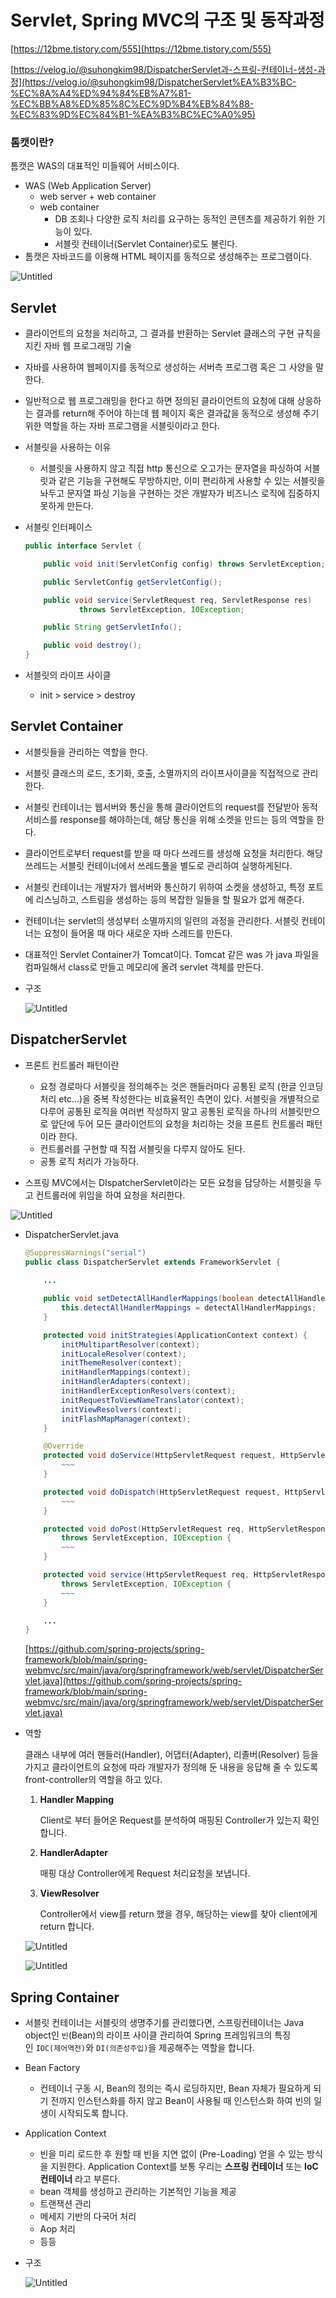 # Servlet, Spring MVC의 구조 및 동작과정

[https://12bme.tistory.com/555](https://12bme.tistory.com/555)

[https://velog.io/@suhongkim98/DispatcherServlet과-스프링-컨테이너-생성-과정](https://velog.io/@suhongkim98/DispatcherServlet%EA%B3%BC-%EC%8A%A4%ED%94%84%EB%A7%81-%EC%BB%A8%ED%85%8C%EC%9D%B4%EB%84%88-%EC%83%9D%EC%84%B1-%EA%B3%BC%EC%A0%95)

### 톰캣이란?

톰캣은 WAS의 대표적인 미들웨어 서비스이다. 

- WAS (Web Application Server)
    - web server + web container
    - web container
        - DB 조회나 다양한 로직 처리를 요구하는 동적인 콘텐츠를 제공하기 위한 기능이 있다.
        - 서블릿 컨테이너(Servlet Container)로도 불린다.
- 톰캣은 자바코드를 이용해 HTML 페이지를 동적으로 생성해주는 프로그램이다.

![Untitled](Servlet,%20Spring%20MVC%E1%84%8B%E1%85%B4%20%E1%84%80%E1%85%AE%E1%84%8C%E1%85%A9%20%E1%84%86%E1%85%B5%E1%86%BE%20%E1%84%83%E1%85%A9%E1%86%BC%E1%84%8C%E1%85%A1%E1%86%A8%E1%84%80%E1%85%AA%E1%84%8C%E1%85%A5%E1%86%BC%20c5e1876baa744c9291d195b4a4ce99d5/Untitled.png)

## Servlet

- 클라이언트의 요청을 처리하고, 그 결과를 반환하는 Servlet 클래스의 구현 규칙을 지킨 자바 웹 프로그래밍 기술
- 자바를 사용하여 웹페이지를 동적으로 생성하는 서버측 프로그램 혹은 그 사양을 말한다.
- 일반적으로 웹 프로그래밍을 한다고 하면 정의된 클라이언트의 요청에 대해 상응하는 결과를 return해 주어야 하는데 웹 페이지 혹은 결과값을 동적으로 생성해 주기위한 역할을 하는 자바 프로그램을 서블릿이라고 한다.
- 서블릿을 사용하는 이유
    - 서블릿을 사용하지 않고 직접 http 통신으로 오고가는 문자열을 파싱하여 서블릿과 같은 기능을 구현해도 무방하지만, 이미 편리하게 사용할 수 있는 서블릿을 놔두고 문자열 파싱 기능을 구현하는 것은 개발자가 비즈니스 로직에 집중하지 못하게 만든다.
- 서블릿 인터페이스
    
    ```java
    public interface Servlet {
    
        public void init(ServletConfig config) throws ServletException;
    
        public ServletConfig getServletConfig();
    
        public void service(ServletRequest req, ServletResponse res)
                throws ServletException, IOException;
    
        public String getServletInfo();
    
        public void destroy();
    }
    ```
    
- 서블릿의 라이프 사이클
    - init > service > destroy
        
        

## Servlet Container

- 서블릿들을 관리하는 역할을 한다.
- 서블릿 클래스의 로드, 초기화, 호출, 소멸까지의 라이프사이클을 직접적으로 관리한다.
- 서블릿 컨테이너는 웹서버와 통신을 통해 클라이언트의 request를 전달받아 동적 서비스를 response를 해야하는데, 해당 통신을 위해 소켓을 만드는 등의 역할을 한다.
- 클라이언트로부터 request를 받을 때 마다 쓰레드를 생성해 요청을 처리한다. 해당 쓰레드는 서블릿 컨테이너에서 쓰레드풀을 별도로 관리하여 실행하게된다.
- 서블릿 컨테이너는 개발자가 웹서버와 통신하기 위하여 소켓을 생성하고, 특정 포트에 리스닝하고, 스트림을 생성하는 등의 복잡한 일들을 할 필요가 없게 해준다.
- 컨테이너는 servlet의 생성부터 소멸까지의 일련의 과정을 관리한다. 서블릿 컨테이너는 요청이 들어올 때 마다 새로운 자바 스레드를 만든다.
- 대표적인 Servlet Container가 Tomcat이다. Tomcat 같은 was 가 java 파일을 컴파일해서 class로 만들고 메모리에 올려 servlet 객체를 만든다.
- 구조
    
    ![Untitled](Servlet,%20Spring%20MVC%E1%84%8B%E1%85%B4%20%E1%84%80%E1%85%AE%E1%84%8C%E1%85%A9%20%E1%84%86%E1%85%B5%E1%86%BE%20%E1%84%83%E1%85%A9%E1%86%BC%E1%84%8C%E1%85%A1%E1%86%A8%E1%84%80%E1%85%AA%E1%84%8C%E1%85%A5%E1%86%BC%20c5e1876baa744c9291d195b4a4ce99d5/Untitled%201.png)
    

## DispatcherServlet

- 프론트 컨트롤러 패턴이란
    - 요청 경로마다 서블릿을 정의해주는 것은 핸들러마다 공통된 로직 (한글 인코딩 처리 etc…)을 중복 작성한다는 비효율적인 측면이 있다. 서블릿을 개별적으로 다루어 공통된 로직을 여러번 작성하지 말고 공통된 로직을 하나의 서블릿만으로 앞단에 두어 모든 클라이언트의 요청을 처리하는 것을 프론트 컨트롤러 패턴이라 한다.
    - 컨트롤러를 구현할 때 직접 서블릿을 다루지 않아도 된다.
    - 공통 로직 처리가 가능하다.
    
- 스프링 MVC에서는 DIspatcherServlet이라는 모든 요청을 담당하는 서블릿을 두고 컨트롤러에 위임을 하여 요청을 처리한다.

![Untitled](Servlet,%20Spring%20MVC%E1%84%8B%E1%85%B4%20%E1%84%80%E1%85%AE%E1%84%8C%E1%85%A9%20%E1%84%86%E1%85%B5%E1%86%BE%20%E1%84%83%E1%85%A9%E1%86%BC%E1%84%8C%E1%85%A1%E1%86%A8%E1%84%80%E1%85%AA%E1%84%8C%E1%85%A5%E1%86%BC%20c5e1876baa744c9291d195b4a4ce99d5/Untitled%202.png)

- DispatcherServlet.java
    
    ```java
    @SuppressWarnings("serial")
    public class DispatcherServlet extends FrameworkServlet {
    	
        ...
    
    	public void setDetectAllHandlerMappings(boolean detectAllHandlerMappings) {
    		this.detectAllHandlerMappings = detectAllHandlerMappings;
    	}
    
    	protected void initStrategies(ApplicationContext context) {
    		initMultipartResolver(context);
    		initLocaleResolver(context);
    		initThemeResolver(context);
    		initHandlerMappings(context);
    		initHandlerAdapters(context);
    		initHandlerExceptionResolvers(context);
    		initRequestToViewNameTranslator(context);
    		initViewResolvers(context);
    		initFlashMapManager(context);
    	}
    
    	@Override
    	protected void doService(HttpServletRequest request, HttpServletResponse response) throws Exception {
            ~~~
    	}
    
    	protected void doDispatch(HttpServletRequest request, HttpServletResponse response) throws Exception {
            ~~~
    	}
    
        protected void doPost(HttpServletRequest req, HttpServletResponse resp)
            throws ServletException, IOException {
            ~~~
        }
    
        protected void service(HttpServletRequest req, HttpServletResponse resp)
            throws ServletException, IOException {
            ~~~
        }
    
        ...
    }
    
    ```
    
    [https://github.com/spring-projects/spring-framework/blob/main/spring-webmvc/src/main/java/org/springframework/web/servlet/DispatcherServlet.java](https://github.com/spring-projects/spring-framework/blob/main/spring-webmvc/src/main/java/org/springframework/web/servlet/DispatcherServlet.java)
    
- 역할
    
    클래스 내부에 여러 핸들러(Handler), 어댑터(Adapter), 리졸버(Resolver) 등을 가지고 클라이언트의 요청에 따라 개발자가 정의해 둔 내용을 응답해 줄 수 있도록 front-controller의 역할을 하고 있다.
    
    1. **Handler Mapping**
        
        Client로 부터 들어온 Request를 분석하여 매핑된 Controller가 있는지 확인합니다. 
        
    2. **HandlerAdapter**
        
        매핑 대상 Controller에게 Request 처리요청을 보냅니다. 
        
    3. **ViewResolver**
        
        Controller에서 view를 return 했을 경우, 해당하는 view를 찾아 client에게 return 합니다. 
        
    
    ![Untitled](Servlet,%20Spring%20MVC%E1%84%8B%E1%85%B4%20%E1%84%80%E1%85%AE%E1%84%8C%E1%85%A9%20%E1%84%86%E1%85%B5%E1%86%BE%20%E1%84%83%E1%85%A9%E1%86%BC%E1%84%8C%E1%85%A1%E1%86%A8%E1%84%80%E1%85%AA%E1%84%8C%E1%85%A5%E1%86%BC%20c5e1876baa744c9291d195b4a4ce99d5/Untitled%203.png)
    
    ![Untitled](Servlet,%20Spring%20MVC%E1%84%8B%E1%85%B4%20%E1%84%80%E1%85%AE%E1%84%8C%E1%85%A9%20%E1%84%86%E1%85%B5%E1%86%BE%20%E1%84%83%E1%85%A9%E1%86%BC%E1%84%8C%E1%85%A1%E1%86%A8%E1%84%80%E1%85%AA%E1%84%8C%E1%85%A5%E1%86%BC%20c5e1876baa744c9291d195b4a4ce99d5/Untitled%204.png)
    

## Spring Container

- 서블릿 컨테이너는 서블릿의 생명주기를 관리했다면, 스프링컨테이너는 Java object인 `빈`(Bean)의 라이프 사이클 관리하여 Spring 프레임워크의 특징인 `IOC(제어역전)`와 `DI(의존성주입)`을 제공해주는 역할을 합니다.
- Bean Factory
    - 컨테이너 구동 시,  Bean의 정의는 즉시 로딩하지만, Bean 자체가 필요하게 되기 전까지 인스턴스화를 하지 않고 Bean이 사용될 때 인스턴스화 하여 빈의 일생이 시작되도록 합니다.
- Application Context
    - 빈을 미리 로드한 후 원할 때 빈을 지연 없이 (Pre-Loading) 얻을 수 있는 방식을 지원한다. Application Context를 보통 우리는 **스프링 컨테이너** 또는 **IoC 컨테이너** 라고 부른다.
    - bean 객체를 생성하고 관리하는 기본적인 기능을 제공
    - 트랜잭션 관리
    - 메세지 기반의 다국어 처리
    - Aop 처리
    - 등등
- 구조
    
    ![Untitled](Servlet,%20Spring%20MVC%E1%84%8B%E1%85%B4%20%E1%84%80%E1%85%AE%E1%84%8C%E1%85%A9%20%E1%84%86%E1%85%B5%E1%86%BE%20%E1%84%83%E1%85%A9%E1%86%BC%E1%84%8C%E1%85%A1%E1%86%A8%E1%84%80%E1%85%AA%E1%84%8C%E1%85%A5%E1%86%BC%20c5e1876baa744c9291d195b4a4ce99d5/Untitled%205.png)